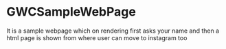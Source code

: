 # GWCSampleWebPage
It is a sample webpage which on rendering first asks your name and then a html page is shown from where user can move to instagram too  

